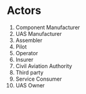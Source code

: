 # Actors

1. Component Manufacturer
1. UAS Manufacturer
1. Assembler
1. Pilot
1. Operator
1. Insurer
1. Civil Aviation Authority
1. Third party
1. Service Consumer
1. UAS Owner
